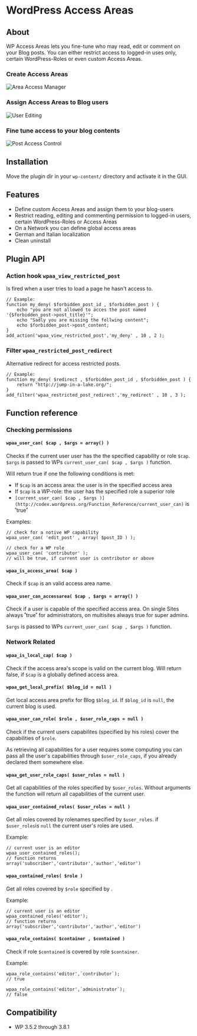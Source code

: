 WordPress Access Areas
======================

About
-----
WP Access Areas lets you fine-tune who may read, edit or comment on your Blog posts.
You can either restrict access to logged-in uses only, certain WordPress-Roles or 
even custom Access Areas.


### Create Access Areas
![Area Access Manager](screenshot-1.png)


### Assign Access Areas to Blog users
![User Editing](screenshot-2.png)


### Fine tune access to your blog contents
![Post Access Control](screenshot-3.png)


Installation
------------
Move the plugin dir in your `wp-content/` directory and activate it in the GUI.


Features
--------
- Define custom Access Areas and assign them to your blog-users
- Restrict reading, editing and commenting permission to logged-in users, certain WordPress-Roles or Access Areas
- On a Network you can define global access areas
- German and Italian localization
- Clean uninstall

Plugin API
----------
### Action hook `wpaa_view_restricted_post` ###

Is fired when a user tries to load a page he hasn't access to.
```
// Example:
function my_deny( $forbidden_post_id , $forbidden_post ) {
	echo "you are not allowed to acces the post named '{$forbidden_post->post_title}'";
	echo "Sadly you are missing the follwing content";
	echo $forbidden_post->post_content;
}
add_action('wpaa_view_restricted_post','my_deny' , 10 , 2 );
```

### Filter `wpaa_restricted_post_redirect` ### 

Alternative redirect for access restricted posts.

```
// Example:
function my_deny( $redirect , $forbidden_post_id , $forbidden_post ) {
	return "http://jump-in-a-lake.org/";
}
add_filter('wpaa_restricted_post_redirect','my_redirect' , 10 , 3 );
```

Function reference
------------------

### Checking permissions ###
#### `wpaa_user_can( $cap , $args = array() )` ####
Checks if the current user user has the the specified capability or role `$cap`.
`$args` is passed to WPs `current_user_can( $cap , $args )` function.

Will return true if one the following conditions is met:

 - If `$cap` is an access area: the user is in the specified access area
 - If `$cap` is a WP-role: the user has the specified role a superior role
 - `[current_user_can( $cap , $args )](http://codex.wordpress.org/Function_Reference/current_user_can)` is ˚true˚
 
Examples:
```
// check for a notive WP capability
wpaa_user_can( 'edit_post' , array( $post_ID ) );
```

```
// check for a WP role
wpaa_user_can( 'contributor' );
// will be true, if current user is contributor or above
```

#### `wpaa_is_access_area( $cap )` ####

Check if `$cap` is an valid access area name.

#### `wpaa_user_can_accessarea( $cap , $args = array() )` ####

Check if a user is capable of the specified access area. 
On single Sites always ˚true˚ for administrators, on multisites always true for super admins.

`$args` is passed to WPs `current_user_can( $cap , $args )` function.


### Network Related ###
#### `wpaa_is_local_cap( $cap )` ####

Check if the access area's scope is valid on the current blog. Will return false, 
if `$cap` is a globally defined access area.

#### `wpaa_get_local_prefix( $blog_id = null )` ####

Get local access area prefix for Blog `$blog_id`. If `$blog_id` is `null`, 
the current blog is used.


#### `wpaa_user_can_role( $role , $user_role_caps = null )` ####

Check if the current users capabilites (specified by his roles) cover the capabilities of `$role`.

As retrieving all capabilities for a user requires some computing you can pass all the 
user's capabilities through `$user_role_caps`, if you already declared them somewhere else.

#### `wpaa_get_user_role_caps( $user_roles = null )` ####

Get all capabilities of the roles specified by `$user_roles`.
Without arguments the function will return all capabilities of the current user.

#### `wpaa_user_contained_roles( $user_roles = null )` ####
Get all roles covered by rolenames specified by `$user_roles`.
if `$user_roles`is `null` the current user's roles are used.

Example:
```
// current user is an editor
wpaa_user_contained_roles();
// function returns array('subscriber','contributor','author','editor')
```

#### `wpaa_contained_roles( $role )` ####
Get all roles covered by `$role` specified by .

Example:
```
// current user is an editor
wpaa_contained_roles('editor');
// function returns array('subscriber','contributor','author','editor')
```

#### `wpaa_role_contains( $container , $contained )` ####
Check if role `$contained` is covered by role `$container`.

Example:
```
wpaa_role_contains('editor',`contributor`);
// true

wpaa_role_contains('editor',`administrator`);
// false
```

Compatibility
-------------
- WP 3.5.2 through 3.8.1

